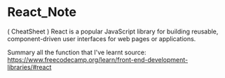 # React_Note
( CheatSheet ) React is a popular JavaScript library for building reusable, component-driven user interfaces for web pages or applications.

Summary all the function that I've learnt
source: https://www.freecodecamp.org/learn/front-end-development-libraries/#react
